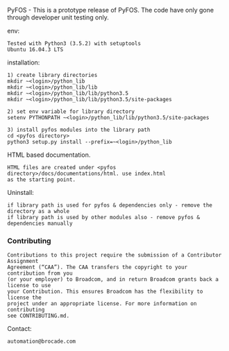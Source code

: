 PyFOS - This is a prototype release of PyFOS. The code have only gone through developer unit testing only.

env:

    Tested with Python3 (3.5.2) with setuptools
    Ubuntu 16.04.3 LTS

installation:

    1) create library directories
    mkdir ~<login>/python_lib
    mkdir ~<login>/python_lib/lib
    mkdir ~<login>/python_lib/lib/python3.5
    mkdir ~<login>/python_lib/lib/python3.5/site-packages

    2) set env variable for library directory
    setenv PYTHONPATH ~<login>/python_lib/lib/python3.5/site-packages

    3) install pyfos modules into the library path
    cd <pyfos directory>
    python3 setup.py install --prefix=~<login>/python_lib

HTML based documentation.

    HTML files are created under <pyfos directory>/docs/documentations/html. use index.html
    as the starting point.

Uninstall:

    if library path is used for pyfos & dependencies only - remove the directory as a whole
    if library path is used by other modules also - remove pyfos & dependencies manually

###	Contributing ###

    Contributions to this project require the submission of a Contributor Assignment
	Agreement (“CAA”). The CAA transfers the copyright to your contribution from you 
	(or your employer) to Broadcom, and in return Broadcom grants back a license to use 
	your Contribution. This ensures Broadcom has the flexibility to license the 
	project under an appropriate license. For more information on contributing 
	see CONTRIBUTING.md.
    
Contact:

    automation@brocade.com
